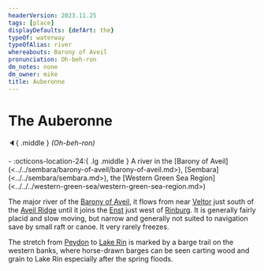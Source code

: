 ```yaml
---
headerVersion: 2023.11.25
tags: [place]
displayDefaults: {defArt: the}
typeOf: waterway
typeOfAlias: river
whereabouts: Barony of Aveil
pronunciation: Oh-beh-ron
dm_notes: none
dm_owner: mike
title: Auberonne
---
```

# The Auberonne
:speaker:{ .middle } *(Oh-beh-ron)*  
<div class="grid cards ext-narrow-margin ext-one-column" markdown>
-    :octicons-location-24:{ .lg .middle } A river in the [Barony of Aveil](<../../sembara/barony-of-aveil/barony-of-aveil.md>), [Sembara](<../../sembara/sembara.md>), the [Western Green Sea Region](<../../../western-green-sea/western-green-sea-region.md>)  
</div>


The major river of the [Barony of Aveil](<../../sembara/barony-of-aveil/barony-of-aveil.md>), it flows from near [Veltor](<../../sembara/barony-of-aveil/veltor.md>) just south of the [Aveil Ridge](<../../sembara/barony-of-aveil/aveil-ridge.md>) until it joins the [Enst](<./enst.md>) just west of [Rinburg](<../../sembara/barony-of-aveil/rinburg.md>). It is generally fairly placid and slow moving, but narrow and generally not suited to navigation save by small raft or canoe. It very rarely freezes. 

The stretch from [Peydon](<../../sembara/barony-of-aveil/peydon.md>) to [Lake Rin](<../../sembara/barony-of-aveil/lake-rin.md>) is marked by a barge trail on the western banks, where horse-drawn barges can be seen carting wood and grain to Lake Rin especially after the spring floods. 
